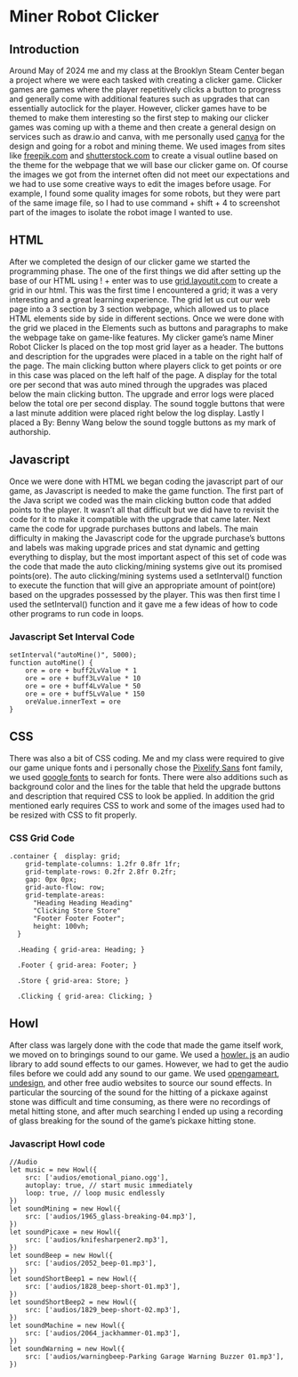 # Miner Robot Clicker
## Introduction
Around May of 2024 me and my class at the Brooklyn Steam Center began a project where we were each tasked with creating a clicker game. Clicker games are games where the player repetitively clicks a button to progress and generally come with additional features such as upgrades that can essentially autoclick for the player. However, clicker games have to be themed to make them interesting so the first step to making our clicker games was coming up with a theme and then create a general design on services such as draw.io and canva, with me personally used [canva](https://www.canva.com/design/DAGFybpuzCw/nvcM49gAaRk_RX6Vbh4diw/edit?utm_content=DAGFybpuzCw&utm_campaign=designshare&utm_medium=link2&utm_source=sharebutton) for the design and going for a robot and mining theme. We used images from sites like [freepik.com](https://www.freepik.com/popular-photos) and [shutterstock.com](https://www.shutterstock.com/search/robots-mining) to create a visual outline based on the theme for the webpage that we will base our clicker game on. Of course the images we got from the internet often did not meet our expectations and we had to use some creative ways to edit the images before usage. For example, I found some quality images for some robots, but they were part of the same image file, so I had to use command + shift + 4 to screenshot part of the images to isolate the robot image I wanted to use.

## HTML
After we completed the design of our clicker game we started the programming phase. The one of the first things we did after setting up the base of our HTML using ! + enter was to use [grid.layoutit.com](https://grid.layoutit.com/) to create a grid in our html. This was the first time I encountered a grid; it was a very interesting and a great learning experience. The grid let us cut our web page into a 3 section by 3 section webpage, which allowed us to place HTML elements side by side in different sections. Once we were done with the grid we placed in the Elements such as buttons and paragraphs to make the webpage take on game-like features. My clicker game’s name Miner Robot Clicker Is placed on the top most grid layer as a header. The buttons and description for the upgrades were placed in a table on the right half of the page. The main clicking button where players click to get points or ore in this case was placed on the left half of the page. A display for the total ore per second that was auto mined through the upgrades was placed below the main clicking button. The upgrade and error logs were placed below the total ore per second display. The sound toggle buttons that were a last minute addition were placed right below the log display. Lastly I placed a By: Benny Wang below the sound toggle buttons as my mark of authorship.

## Javascript
Once we were done with HTML we began coding the javascript part of our game, as Javascript is needed to make the game function. The first part of the Java script we coded was the main clicking button code that added points to the player. It wasn’t all that difficult but we did have to revisit the code for it to make it compatible with the upgrade that came later. Next came the code for upgrade purchases buttons and labels. The main difficulty in making the Javascript code for the upgrade purchase’s buttons and labels was making upgrade prices and stat dynamic and getting everything to display, but the most important aspect of this set of code was the code that made the auto clicking/mining systems give out its promised points(ore). The auto clicking/mining systems used a setInterval() function to execute the function that will give an appropriate amount of point(ore) based on the upgrades possessed by the player. This was then first time I used the setInterval() function and it gave me a few ideas of how to code other programs to run code in loops.

### Javascript Set Interval Code
```
setInterval("autoMine()", 5000);
function autoMine() {
    ore = ore + buff2LvValue * 1
    ore = ore + buff3LvValue * 10
    ore = ore + buff4LvValue * 50
    ore = ore + buff5LvValue * 150
    oreValue.innerText = ore
}
```

## CSS
There was also a bit of CSS coding. Me and my class were required to give our game unique fonts and i personally chose the [Pixelify Sans](https://fonts.google.com/specimen/Pixelify+Sans) font family, we used [google fonts](https://fonts.google.com/) to search for fonts. There were also additions such as background color and the lines for the table that held the upgrade buttons and description that required CSS to look be applied. In addition the grid mentioned early requires CSS to work and some of the images used had to be resized with CSS to fit properly.

### CSS Grid Code
```
.container {  display: grid;
    grid-template-columns: 1.2fr 0.8fr 1fr;
    grid-template-rows: 0.2fr 2.8fr 0.2fr;
    gap: 0px 0px;
    grid-auto-flow: row;
    grid-template-areas:
      "Heading Heading Heading"
      "Clicking Store Store"
      "Footer Footer Footer";
      height: 100vh;
  }
  
  .Heading { grid-area: Heading; }
  
  .Footer { grid-area: Footer; }
  
  .Store { grid-area: Store; }
  
  .Clicking { grid-area: Clicking; }
```

## Howl
After class was largely done with the code that made the game itself work, we moved on to bringings sound to our game. We used a [howler. js](https://github.com/goldfire/howler.js) an audio library to add sound effects to our games. However, we had to get the audio files before we could add any sound to our game. We used [opengameart](https://opengameart.org/), [undesign](https://undesign.learn.uno/audio/), and other free audio websites to source our sound effects. In particular the sourcing of the sound for the hitting of a pickaxe against stone was difficult and time consuming, as there were no recordings of metal hitting stone, and after much searching I ended up using a recording of glass breaking for the sound of the game’s pickaxe hitting stone.

### Javascript Howl code
```
//Audio
let music = new Howl({
    src: ['audios/emotional_piano.ogg'],
    autoplay: true, // start music immediately
    loop: true, // loop music endlessly
})
let soundMining = new Howl({
    src: ['audios/1965_glass-breaking-04.mp3'],
})
let soundPicaxe = new Howl({
    src: ['audios/knifesharpener2.mp3'],
})
let soundBeep = new Howl({
    src: ['audios/2052_beep-01.mp3'],
})
let soundShortBeep1 = new Howl({
    src: ['audios/1828_beep-short-01.mp3'],
})
let soundShortBeep2 = new Howl({
    src: ['audios/1829_beep-short-02.mp3'],
})
let soundMachine = new Howl({
    src: ['audios/2064_jackhammer-01.mp3'],
})
let soundWarning = new Howl({
    src: ['audios/warningbeep-Parking Garage Warning Buzzer 01.mp3'],
})
```